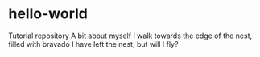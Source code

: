 # hello-world
Tutorial repository
A bit about myself
I walk towards the edge of the nest, filled with bravado
I have left the nest, but will I fly?